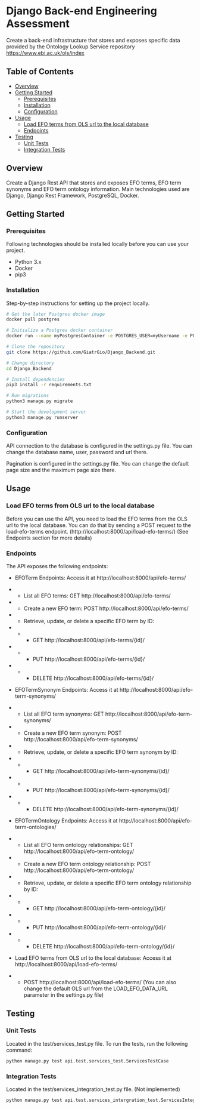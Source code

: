 # Django Back-end Engineering Assessment

Create a back-end infrastructure that stores and exposes specific data provided by the Ontology Lookup Service repository https://www.ebi.ac.uk/ols/index

## Table of Contents

- [Overview](#overview)
- [Getting Started](#getting-started)
  - [Prerequisites](#prerequisites)
  - [Installation](#installation)
  - [Configuration](#configuration)
- [Usage](#usage)
  - [Load EFO terms from OLS url to the local database](#load-efo-terms-from-ols-url-to-the-local-database)
  - [Endpoints](#endpoints)
- [Testing](#testing)
    - [Unit Tests](#unit-tests)
    - [Integration Tests](#integration-tests)

## Overview

Create a Django Rest API that stores and exposes EFO terms, EFO term synonyms and EFO term ontology information.
Main technologies used are Django, Django Rest Framework, PostgreSQL, Docker.

## Getting Started

### Prerequisites

Following technologies should be installed locally before you can use your project.

- Python 3.x
- Docker
- pip3

### Installation

Step-by-step instructions for setting up the project locally.

```bash
# Get the later Postgres docker image
docker pull postgres

# Initialize a Postgres docker container
docker run --name myPostgresContainer -e POSTGRES_USER=myUsername -e POSTGRES_PASSWORD=mySecretPassword -e POSTGRES_DB=EfoDB -p 5432:5432 -d postgres

# Clone the repository
git clone https://github.com/GiatrGio/Django_Backend.git

# Change directory
cd Django_Backend

# Install dependencies
pip3 install -r requirements.txt

# Run migrations
python3 manage.py migrate

# Start the development server
python3 manage.py runserver
```

### Configuration
API connection to the database is configured in the settings.py file. You can change the database name, user, password and url there.

Pagination is configured in the settings.py file. You can change the default page size and the maximum page size there.


## Usage

### Load EFO terms from OLS url to the local database

Before you can use the API, you need to load the EFO terms from the OLS url to the local database. 
You can do that by sending a POST request to the load-efo-terms endpoint. 
(http://localhost:8000/api/load-efo-terms/)
(See Endpoints section for more details)

### Endpoints

The API exposes the following endpoints:

- EFOTerm Endpoints: Access it at http://localhost:8000/api/efo-terms/
- - List all EFO terms: GET http://localhost:8000/api/efo-terms/
- - Create a new EFO term: POST http://localhost:8000/api/efo-terms/
- - Retrieve, update, or delete a specific EFO term by ID:
- - - GET http://localhost:8000/api/efo-terms/{id}/
- - - PUT http://localhost:8000/api/efo-terms/{id}/
- - - DELETE http://localhost:8000/api/efo-terms/{id}/


- EFOTermSynonym Endpoints: Access it at http://localhost:8000/api/efo-term-synonyms/
- - List all EFO term synonyms: GET http://localhost:8000/api/efo-term-synonyms/
- - Create a new EFO term synonym: POST http://localhost:8000/api/efo-term-synonyms/
- - Retrieve, update, or delete a specific EFO term synonym by ID:
- - - GET http://localhost:8000/api/efo-term-synonyms/{id}/
- - - PUT http://localhost:8000/api/efo-term-synonyms/{id}/
- - - DELETE http://localhost:8000/api/efo-term-synonyms/{id}/


- EFOTermOntology Endpoints: Access it at http://localhost:8000/api/efo-term-ontologies/
- - List all EFO term ontology relationships: GET http://localhost:8000/api/efo-term-ontology/
- - Create a new EFO term ontology relationship: POST http://localhost:8000/api/efo-term-ontology/
- - Retrieve, update, or delete a specific EFO term ontology relationship by ID:
- - - GET http://localhost:8000/api/efo-term-ontology/{id}/
- - - PUT http://localhost:8000/api/efo-term-ontology/{id}/
- - - DELETE http://localhost:8000/api/efo-term-ontology/{id}/


- Load EFO terms from OLS url to the local database: Access it at http://localhost:8000/api/load-efo-terms/ 
- - POST http://localhost:8000/api/load-efo-terms/ (You can also change the default OLS url from the LOAD_EFO_DATA_URL parameter in the settings.py file)


## Testing

### Unit Tests
Located in the test/services_test.py file. To run the tests, run the following command:

```bash
python manage.py test api.test.services_test.ServicesTestCase
```

### Integration Tests
Located in the test/services_integration_test.py file. (Not implemented)

```bash
python manage.py test api.test.services_intergration_test.ServicesIntegrationTestCase
```
